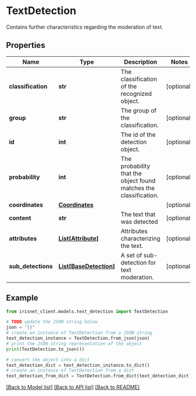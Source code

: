 # TextDetection

Contains further characteristics regarding the moderation of text.

## Properties

Name | Type | Description | Notes
------------ | ------------- | ------------- | -------------
**classification** | **str** | The classification of the recognized object. | [optional] 
**group** | **str** | The group of the classification. | [optional] 
**id** | **int** | The id of the detection object. | [optional] 
**probability** | **int** | The probability that the object found matches the classification. | [optional] 
**coordinates** | [**Coordinates**](Coordinates.md) |  | [optional] 
**content** | **str** | The text that was detected | [optional] 
**attributes** | [**List[Attribute]**](Attribute.md) | Attributes characterizing the text. | [optional] 
**sub_detections** | [**List[BaseDetection]**](BaseDetection.md) | A set of sub-detection for text moderation. | [optional] 

## Example

```python
from irisnet_client.models.text_detection import TextDetection

# TODO update the JSON string below
json = "{}"
# create an instance of TextDetection from a JSON string
text_detection_instance = TextDetection.from_json(json)
# print the JSON string representation of the object
print(TextDetection.to_json())

# convert the object into a dict
text_detection_dict = text_detection_instance.to_dict()
# create an instance of TextDetection from a dict
text_detection_from_dict = TextDetection.from_dict(text_detection_dict)
```
[[Back to Model list]](../README.md#documentation-for-models) [[Back to API list]](../README.md#documentation-for-api-endpoints) [[Back to README]](../README.md)


